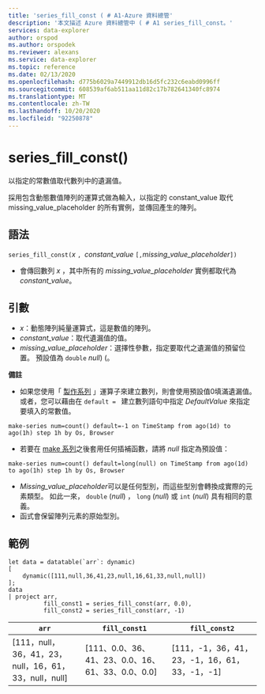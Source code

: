 ```yaml
---
title: 'series_fill_const ( # A1-Azure 資料總管'
description: '本文描述 Azure 資料總管中 ( # A1 series_fill_const。'
services: data-explorer
author: orspod
ms.author: orspodek
ms.reviewer: alexans
ms.service: data-explorer
ms.topic: reference
ms.date: 02/13/2020
ms.openlocfilehash: d775b6029a7449912db16d5fc232c6eabd0996ff
ms.sourcegitcommit: 608539af6ab511aa11d82c17b782641340fc8974
ms.translationtype: MT
ms.contentlocale: zh-TW
ms.lasthandoff: 10/20/2020
ms.locfileid: "92250878"
---
```

# <a name="series_fill_const"></a>series_fill_const()

以指定的常數值取代數列中的遺漏值。

採用包含動態數值陣列的運算式做為輸入，以指定的 constant_value 取代 missing_value_placeholder 的所有實例，並傳回產生的陣列。

## <a name="syntax"></a>語法

`series_fill_const(`*x* `, `*constant_value* `[,`*missing_value_placeholder*`])`
* 會傳回數列 *x* ，其中所有的 *missing_value_placeholder* 實例都取代為 *constant_value*。

## <a name="arguments"></a>引數

* *x*：動態陣列純量運算式，這是數值的陣列。
* *constant_value*：取代遺漏值的值。 
* *missing_value_placeholder*：選擇性參數，指定要取代之遺漏值的預留位置。 預設值為 `double` *null*)  (。

**備註**
* 如果您使用「 [製作系列](make-seriesoperator.md) 」運算子來建立數列，則會使用預設值0填滿遺漏值。 或者，您可以藉由在 `default = ` 建立數列語句中指定 *DefaultValue* 來指定要填入的常數值。

```kusto
make-series num=count() default=-1 on TimeStamp from ago(1d) to ago(1h) step 1h by Os, Browser
```
  
* 若要在 [make 系列](make-seriesoperator.md)之後套用任何插補函數，請將 *null* 指定為預設值： 

```kusto
make-series num=count() default=long(null) on TimeStamp from ago(1d) to ago(1h) step 1h by Os, Browser
```
  
* *Missing_value_placeholder*可以是任何型別，而這些型別會轉換成實際的元素類型。 如此一來， `double` (*null*) ， `long` (*null*) 或 `int` (*null*) 具有相同的意義。
* 函式會保留陣列元素的原始型別。 

## <a name="example"></a>範例

<!-- csl: https://help.kusto.windows.net:443/Samples -->
```kusto
let data = datatable(`arr`: dynamic)
[
    dynamic([111,null,36,41,23,null,16,61,33,null,null])   
];
data 
| project arr, 
          fill_const1 = series_fill_const(arr, 0.0),
          fill_const2 = series_fill_const(arr, -1)  
```

|`arr`|`fill_const1`|`fill_const2`|
|---|---|---|
|[111，null，36，41，23，null，16，61，33，null，null]|[111、0.0、36、41、23、0.0、16、61、33、0.0、0.0]|[111，-1，36，41，23，-1，16，61，33，-1，-1]|

